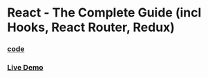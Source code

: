 # React - The Complete Guide (incl Hooks, React Router, Redux)

### [code](../../code/-10-use-effect-reducer-context/fake-login-app-project/)

### [Live Demo](https://abdelrahman-fake-login-app.netlify.app/)
